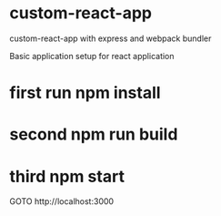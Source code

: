# custom-react-app
custom-react-app with express and webpack bundler

Basic application setup for react application

# first run npm install
# second npm run build
# third npm start

GOTO http://localhost:3000
